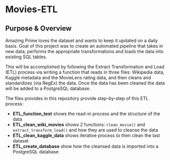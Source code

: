 # Movies-ETL

## Purpose & Overview
Amazing Prime loves the dataset and wants to keep it updated on a daily basis. Goal of this project was to create an automated pipeline that takes in new data, performs the appropriate transformations and loads the data into existing SQL tables. 

This will be accomplished by following the Extract Transformation and Load (ETL) process via writing a function that reads in three files: Wikipedia data, Kaggle metadata and the MovieLens rating data, and then cleans and standardizes (via RegEx) the data. Once the data has been cleaned the data will be added to a PostgreSQL database.

The files provides in this repository provide step-by-step of this ETL process:
- **ETL_function_test** shows the read-in process and the structure of the data
- **ETL_clean_wiki_movies** shows 2 functions: ```clean_movie()``` and ```extract_transform_load()``` and how they are used to cleanse the data
- **ETL_clean_kaggle_data** shows iterative process to then clean the last dataset
- **ETL_create_database** show how the cleansed data is imported into a PostgreSQL database
